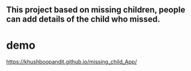 ## This project based on missing children, people can add details of the child who missed.
 
 # demo
 https://khushboopandit.github.io/missing_child_App/
 

